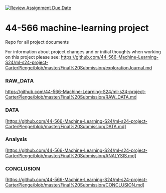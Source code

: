 [![Review Assignment Due Date](https://classroom.github.com/assets/deadline-readme-button-24ddc0f5d75046c5622901739e7c5dd533143b0c8e959d652212380cedb1ea36.svg)](https://classroom.github.com/a/7lKBcjfN)
# 44-566 machine-learning project
Repo for all project documents

For information about project changes and or initial thoughts when working on this project please see: 
https://github.com/44-566-Machine-Learning-S24/ml-s24-project-CarterPlenge/blob/master/Final%20Submission/explorationJournal.md

### RAW_DATA
https://github.com/44-566-Machine-Learning-S24/ml-s24-project-CarterPlenge/blob/master/Final%20Submission/RAW_DATA.md

### DATA
[https://github.com/44-566-Machine-Learning-S24/ml-s24-project-CarterPlenge/blob/master/Final%20Submission/DATA.md]

### Analysis
[https://github.com/44-566-Machine-Learning-S24/ml-s24-project-CarterPlenge/blob/master/Final%20Submission/ANALYSIS.md]

### CONCLUSION
[https://github.com/44-566-Machine-Learning-S24/ml-s24-project-CarterPlenge/blob/master/Final%20Submission/CONCLUSION.md]
